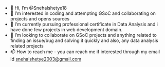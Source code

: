 - 👋 Hi, I’m @Snehalshetye18
- 👀 I’m interested in coding and attempting GSoC and collaborating on projects and opens sources
- 🌱 I’m currently pursuing professional certificate in Data Analysis and i have done few projects in web development domain.
- 💞️ I’m looking to collaborate on GSoC projects and anything related to finding an issue/bug and solving it quickly and also, any data analysis related projects
- 📫 How to reach me - you can reach me if interested through my email id snehalshetye2003@gmail.com

<!---
Snehalshetye18/Snehalshetye18 is a ✨ special ✨ repository because its `README.md` (this file) appears on your GitHub profile.
You can click the Preview link to take a look at your changes.
--->
